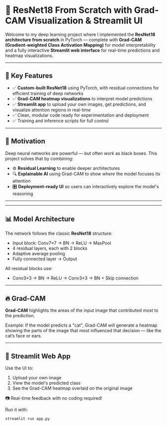# 🧠 ResNet18 From Scratch with Grad-CAM Visualization & Streamlit UI

Welcome to my deep learning project where I implemented the **ResNet18 architecture from scratch** in PyTorch — complete with **Grad-CAM (Gradient-weighted Class Activation Mapping)** for model interpretability and a fully interactive **Streamlit web interface** for real-time predictions and heatmap visualizations.

---

## 📌 Key Features

- ✅ **Custom-built ResNet18** using PyTorch, with residual connections for efficient training of deep networks  
- ✅ **Grad-CAM heatmap visualizations** to interpret model predictions  
- ✅ **Streamlit app** to upload your own images, get predictions, and visualize attention regions in real-time  
- ✅ Clean, modular code ready for experimentation and deployment  
- ✅ Training and inference scripts for full control

---

## 🎯 Motivation

Deep neural networks are powerful — but often work as black boxes. This project solves that by combining:
- ⚙️ **Residual Learning** to enable deeper architectures
- 🔍 **Explainable AI** using Grad-CAM to show *where* the model focuses its attention
- 🎛️ **Deployment-ready UI** so users can interactively explore the model's reasoning

---


---

## 📊 Model Architecture

The network follows the classic **ResNet18** structure:
- Input block: Conv7×7 → BN → ReLU → MaxPool
- 4 residual layers, each with 2 blocks
- Adaptive average pooling
- Fully connected layer → Output

All residual blocks use:
- Conv3×3 → BN → ReLU → Conv3×3 → BN + Skip connection

---

## 🔥 Grad-CAM

**Grad-CAM** highlights the areas of the input image that contributed most to the prediction.

Example:
If the model predicts a "cat", Grad-CAM will generate a heatmap showing the parts of the image that most influenced that decision — like the cat’s face or ears.

---

## 🚀 Streamlit Web App

Use the UI to:
1. Upload your own image
2. View the model's predicted class
3. See the Grad-CAM heatmap overlaid on the original image

📷 Real-time feedback with no coding required!

Run it with:
```bash
streamlit run app.py
```
